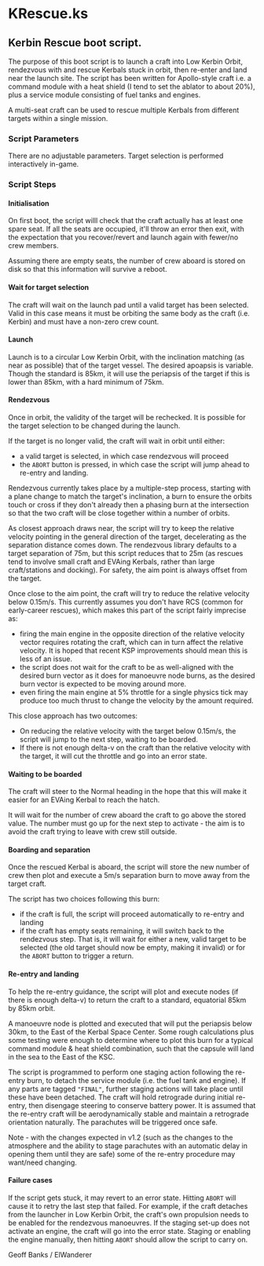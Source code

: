 # KRescue.ks

## Kerbin Rescue boot script.

The purpose of this boot script is to launch a craft into Low Kerbin Orbit, rendezvous with and rescue Kerbals stuck in orbit, then re-enter and land near the launch site. The script has been written for Apollo-style craft i.e. a command module with a heat shield (I tend to set the ablator to about 20%), plus a service module consisting of fuel tanks and engines.

A multi-seat craft can be used to rescue multiple Kerbals from different targets within a single mission.

### Script Parameters

There are no adjustable parameters. Target selection is performed interactively in-game.

### Script Steps

#### Initialisation

On first boot, the script willl check that the craft actually has at least one spare seat. If all the seats are occupied, it'll throw an error then exit, with the expectation that you recover/revert and launch again with fewer/no crew members.

Assuming there are empty seats, the number of crew aboard is stored on disk so that this information will survive a reboot.

#### Wait for target selection

The craft will wait on the launch pad until a valid target has been selected. Valid in this case means it must be orbiting the same body as the craft (i.e. Kerbin) and must have a non-zero crew count.

#### Launch

Launch is to a circular Low Kerbin Orbit, with the inclination matching (as near as possible) that of the target vessel. The desired apoapsis is variable. Though the standard is 85km, it will use the periapsis of the target if this is lower than 85km, with a hard minimum of 75km.

#### Rendezvous

Once in orbit, the validity of the target will be rechecked. It is possible for the target selection to be changed during the launch.

If the target is no longer valid, the craft will wait in orbit until either:
 * a valid target is selected, in which case rendezvous will proceed
 * the `ABORT` button is pressed, in which case the script will jump ahead to re-entry and landing.
 
Rendezvous currently takes place by a multiple-step process, starting with a plane change to match the target's inclination, a burn to ensure the orbits touch or cross if they don't already then a phasing burn at the intersection so that the two craft will be close together within a number of orbits.

As closest approach draws near, the script will try to keep the relative velocity pointing in the general direction of the target, decelerating as the separation distance comes down. The rendezvous library defaults to a target separation of 75m, but this script reduces that to 25m (as rescues tend to involve small craft and EVAing Kerbals, rather than large craft/stations and docking). For safety, the aim point is always offset from the target. 

Once close to the aim point, the craft will try to reduce the relative velocity below 0.15m/s. This currently assumes you don't have RCS (common for early-career rescues), which makes this part of the script fairly imprecise as:
 * firing the main engine in the opposite direction of the relative velocity vector requires rotating the craft, which can in turn affect the relative velocity. It is hoped that recent KSP improvements should mean this is less of an issue.
 * the script does not wait for the craft to be as well-aligned with the desired burn vector as it does for manoeuvre node burns, as the desired burn vector is expected to be moving around more.
 * even firing the main engine at 5% throttle for a single physics tick may produce too much thrust to change the velocity by the amount required.

This close approach has two outcomes:
 * On reducing the relative velocity with the target below 0.15m/s, the script will jump to the next step, waiting to be boarded.
 * If there is not enough delta-v on the craft than the relative velocity with the target, it will cut the throttle and go into an error state.

#### Waiting to be boarded

The craft will steer to the Normal heading in the hope that this will make it easier for an EVAing Kerbal to reach the hatch.

It will wait for the number of crew aboard the craft to go above the stored value. The number must go up for the next step to activate - the aim is to avoid the craft trying to leave with crew still outside.

#### Boarding and separation

Once the rescued Kerbal is aboard, the script will store the new number of crew then plot and execute a 5m/s separation burn to move away from the target craft.

The script has two choices following this burn:
 * if the craft is full, the script will proceed automatically to re-entry and landing
 * if the craft has empty seats remaining, it will switch back to the rendezvous step. That is, it will wait for either a new, valid target to be selected (the old target should now be empty, making it invalid) or for the `ABORT` button to trigger a return.

#### Re-entry and landing

To help the re-entry guidance, the script will plot and execute nodes (if there is enough delta-v) to return the craft to a standard, equatorial 85km by 85km orbit.

A manoeuvre node is plotted and executed that will put the periapsis below 30km, to the East of the Kerbal Space Center. Some rough calculations plus some testing were enough to determine where to plot this burn for a typical command module & heat shield combination, such that the capsule will land in the sea to the East of the KSC.

The script is programmed to perform one staging action following the re-entry burn, to detach the service module (i.e. the fuel tank and engine). If any parts are tagged `"FINAL"`, further staging actions will take place until these have been detached. The craft will hold retrograde during initial re-entry, then disengage steering to conserve battery power. It is assumed that the re-entry craft will be aerodynamically stable and maintain a retrograde orientation naturally. The parachutes will be triggered once safe.

Note - with the changes expected in v1.2 (such as the changes to the atmosphere and the ability to stage parachutes with an automatic delay in opening them until they are safe) some of the re-entry procedure may want/need changing. 

#### Failure cases

If the script gets stuck, it may revert to an error state. Hitting `ABORT` will cause it to retry the last step that failed. For example, if the craft detaches from the launcher in Low Kerbin Orbit, the craft's own propulsion needs to be enabled for the rendezvous manoeuvres. If the staging set-up does not activate an engine, the craft will go into the error state. Staging or enabling the engine manually, then hitting `ABORT` should allow the script to carry on.

Geoff Banks / ElWanderer
